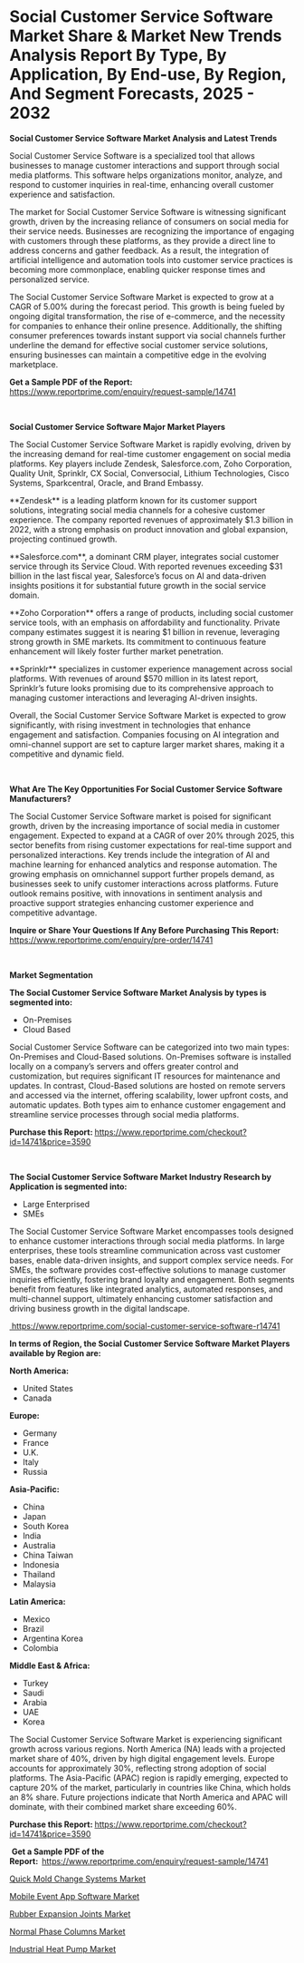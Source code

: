 <p><h1>Social Customer Service Software Market Share & Market New Trends Analysis Report By Type, By Application, By End-use, By Region, And Segment Forecasts, 2025 - 2032</h1></p><p><strong>Social Customer Service Software Market Analysis and Latest Trends</strong></p>
<p><p>Social Customer Service Software is a specialized tool that allows businesses to manage customer interactions and support through social media platforms. This software helps organizations monitor, analyze, and respond to customer inquiries in real-time, enhancing overall customer experience and satisfaction. </p><p>The market for Social Customer Service Software is witnessing significant growth, driven by the increasing reliance of consumers on social media for their service needs. Businesses are recognizing the importance of engaging with customers through these platforms, as they provide a direct line to address concerns and gather feedback. As a result, the integration of artificial intelligence and automation tools into customer service practices is becoming more commonplace, enabling quicker response times and personalized service.</p><p>The Social Customer Service Software Market is expected to grow at a CAGR of 5.00% during the forecast period. This growth is being fueled by ongoing digital transformation, the rise of e-commerce, and the necessity for companies to enhance their online presence. Additionally, the shifting consumer preferences towards instant support via social channels further underline the demand for effective social customer service solutions, ensuring businesses can maintain a competitive edge in the evolving marketplace.</p></p>
<p><strong>Get a Sample PDF of the Report:&nbsp;</strong> <a href="https://www.reportprime.com/enquiry/request-sample/14741?utm_campaign=2566&utm_medium=2&utm_source=Github&utm_content=ia&utm_term=20032025&utm_id=social-customer-service-software">https://www.reportprime.com/enquiry/request-sample/14741</a></p>
<p>&nbsp;</p>
<p><strong>Social Customer Service Software Major Market Players</strong></p>
<p><p>The Social Customer Service Software Market is rapidly evolving, driven by the increasing demand for real-time customer engagement on social media platforms. Key players include Zendesk, Salesforce.com, Zoho Corporation, Quality Unit, Sprinklr, CX Social, Conversocial, Lithium Technologies, Cisco Systems, Sparkcentral, Oracle, and Brand Embassy.</p><p>**Zendesk** is a leading platform known for its customer support solutions, integrating social media channels for a cohesive customer experience. The company reported revenues of approximately $1.3 billion in 2022, with a strong emphasis on product innovation and global expansion, projecting continued growth.</p><p>**Salesforce.com**, a dominant CRM player, integrates social customer service through its Service Cloud. With reported revenues exceeding $31 billion in the last fiscal year, Salesforce’s focus on AI and data-driven insights positions it for substantial future growth in the social service domain.</p><p>**Zoho Corporation** offers a range of products, including social customer service tools, with an emphasis on affordability and functionality. Private company estimates suggest it is nearing $1 billion in revenue, leveraging strong growth in SME markets. Its commitment to continuous feature enhancement will likely foster further market penetration.</p><p>**Sprinklr** specializes in customer experience management across social platforms. With revenues of around $570 million in its latest report, Sprinklr’s future looks promising due to its comprehensive approach to managing customer interactions and leveraging AI-driven insights.</p><p>Overall, the Social Customer Service Software Market is expected to grow significantly, with rising investment in technologies that enhance engagement and satisfaction. Companies focusing on AI integration and omni-channel support are set to capture larger market shares, making it a competitive and dynamic field.</p></p>
<p>&nbsp;</p>
<p><strong>What Are The Key Opportunities For Social Customer Service Software Manufacturers?</strong></p>
<p><p>The Social Customer Service Software market is poised for significant growth, driven by the increasing importance of social media in customer engagement. Expected to expand at a CAGR of over 20% through 2025, this sector benefits from rising customer expectations for real-time support and personalized interactions. Key trends include the integration of AI and machine learning for enhanced analytics and response automation. The growing emphasis on omnichannel support further propels demand, as businesses seek to unify customer interactions across platforms. Future outlook remains positive, with innovations in sentiment analysis and proactive support strategies enhancing customer experience and competitive advantage.</p></p>
<p><strong>Inquire or Share Your Questions If Any Before Purchasing This Report:</strong> <a href="https://www.reportprime.com/enquiry/pre-order/14741?utm_campaign=2566&utm_medium=2&utm_source=Github&utm_content=ia&utm_term=20032025&utm_id=social-customer-service-software">https://www.reportprime.com/enquiry/pre-order/14741</a></p>
<p>&nbsp;</p>
<p><strong>Market Segmentation</strong></p>
<p><strong>The Social Customer Service Software Market Analysis by types is segmented into:</strong></p>
<p><ul><li>On-Premises</li><li>Cloud Based</li></ul></p>
<p><p>Social Customer Service Software can be categorized into two main types: On-Premises and Cloud-Based solutions. On-Premises software is installed locally on a company’s servers and offers greater control and customization, but requires significant IT resources for maintenance and updates. In contrast, Cloud-Based solutions are hosted on remote servers and accessed via the internet, offering scalability, lower upfront costs, and automatic updates. Both types aim to enhance customer engagement and streamline service processes through social media platforms.</p></p>
<p><strong>Purchase this Report:&nbsp;</strong><a href="https://www.reportprime.com/checkout?id=14741&price=3590&utm_campaign=2566&utm_medium=2&utm_source=Github&utm_content=ia&utm_term=20032025&utm_id=social-customer-service-software">https://www.reportprime.com/checkout?id=14741&price=3590</a></p>
<p>&nbsp;</p>
<p><strong>The Social Customer Service Software Market Industry Research by Application is segmented into:</strong></p>
<p><ul><li>Large Enterprised</li><li>SMEs</li></ul></p>
<p><p>The Social Customer Service Software Market encompasses tools designed to enhance customer interactions through social media platforms. In large enterprises, these tools streamline communication across vast customer bases, enable data-driven insights, and support complex service needs. For SMEs, the software provides cost-effective solutions to manage customer inquiries efficiently, fostering brand loyalty and engagement. Both segments benefit from features like integrated analytics, automated responses, and multi-channel support, ultimately enhancing customer satisfaction and driving business growth in the digital landscape.</p></p>
<p><a href="https://www.reportprime.com/social-customer-service-software-r14741?utm_campaign=2566&utm_medium=2&utm_source=Github&utm_content=ia&utm_term=20032025&utm_id=social-customer-service-software">&nbsp;https://www.reportprime.com/social-customer-service-software-r14741</a></p>
<p><strong>In terms of Region, the Social Customer Service Software Market Players available by Region are:</strong></p>
<p>
    <p> <strong> North America: </strong>
        <ul>
            <li>United States</li>
            <li>Canada</li>
        </ul>
        </p> 
    <p> <strong> Europe: </strong>
        <ul>
            <li>Germany</li>
            <li>France</li>
            <li>U.K.</li>
            <li>Italy</li>
            <li>Russia</li>
        </ul>
        </p> 
    <p> <strong> Asia-Pacific: </strong>
        <ul>
            <li>China</li>
            <li>Japan</li>
            <li>South Korea</li>
            <li>India</li>
            <li>Australia</li>
            <li>China Taiwan</li>
            <li>Indonesia</li>
            <li>Thailand</li>
            <li>Malaysia</li>
        </ul>
        </p> 
    <p> <strong> Latin America: </strong>
        <ul>
            <li>Mexico</li>
            <li>Brazil</li>
            <li>Argentina Korea</li>
            <li>Colombia</li>
        </ul>
        </p> 
    <p> <strong> Middle East & Africa: </strong>
        <ul>
            <li>Turkey</li>
            <li>Saudi</li>
            <li>Arabia</li>
            <li>UAE</li>
            <li>Korea</li>
        </ul>
    </p>
    </p>
<p><p>The Social Customer Service Software Market is experiencing significant growth across various regions. North America (NA) leads with a projected market share of 40%, driven by high digital engagement levels. Europe accounts for approximately 30%, reflecting strong adoption of social platforms. The Asia-Pacific (APAC) region is rapidly emerging, expected to capture 20% of the market, particularly in countries like China, which holds an 8% share. Future projections indicate that North America and APAC will dominate, with their combined market share exceeding 60%.</p></p>
<p><strong>Purchase this Report: </strong><a href="https://www.reportprime.com/checkout?id=14741&price=3590&utm_campaign=2566&utm_medium=2&utm_source=Github&utm_content=ia&utm_term=20032025&utm_id=social-customer-service-software">https://www.reportprime.com/checkout?id=14741&price=3590</a></p>
<p>&nbsp;<strong>Get a Sample PDF of the Report:&nbsp;&nbsp;</strong><a href="https://www.reportprime.com/enquiry/request-sample/14741?utm_campaign=2566&utm_medium=2&utm_source=Github&utm_content=ia&utm_term=20032025&utm_id=social-customer-service-software">https://www.reportprime.com/enquiry/request-sample/14741</a></p>
<p><strong></strong></p>
<p><p><a href="https://www.linkedin.com/pulse/forecast-of52-cagr-study-quick-mold-change-systems-fo2ke?utm_campaign=2566&utm_medium=2&utm_source=Github&utm_content=ia&utm_term=20032025&utm_id=social-customer-service-software">Quick Mold Change Systems Market</a></p><p><a href="https://github.com/klindsey95/Market-Research-Report-List-1/blob/main/mobile-event-app-software-market.md?utm_campaign=2566&utm_medium=2&utm_source=Github&utm_content=ia&utm_term=20032025&utm_id=social-customer-service-software">Mobile Event App Software Market</a></p><p><a href="https://www.linkedin.com/pulse/rubber-expansion-joints-industry-projections-market-revenue-0x5de?utm_campaign=2566&utm_medium=2&utm_source=Github&utm_content=ia&utm_term=20032025&utm_id=social-customer-service-software">Rubber Expansion Joints Market</a></p><p><a href="https://www.linkedin.com/pulse/normal-phase-columns-market-ecosystem-competitive-landscape-nd17e?utm_campaign=2566&utm_medium=2&utm_source=Github&utm_content=ia&utm_term=20032025&utm_id=social-customer-service-software">Normal Phase Columns Market</a></p><p><a href="https://www.linkedin.com/pulse/navigating-industrial-heat-pump-market-financial-insights-ljbwe?utm_campaign=2566&utm_medium=2&utm_source=Github&utm_content=ia&utm_term=20032025&utm_id=social-customer-service-software">Industrial Heat Pump Market</a></p></p>
